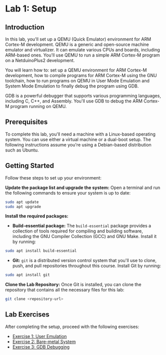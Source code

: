 # Lab 1: Setup

## Introduction

In this lab, you'll set up a QEMU (Quick Emulator) environment for ARM Cortex-M development. QEMU is
a generic and open-source machine emulator and virtualizer. It can emulate various CPUs and boards,
including ARM-based ones. You'll use QEMU to run a simple ARM Cortex-M program on a NetduinoPlus2
development.

You will learn how to: set up a QEMU environment for ARM Cortex-M development, how to compile
programs for ARM Cortex-M using the GNU toolchain, how to run programs on QEMU in User Mode
Emulation and System Mode Emulation to finally debug the program using GDB.

GDB is a powerful debugger that supports various programming languages, including C, C++, and
Assembly. You'll use GDB to debug the ARM Cortex-M program running on QEMU.

## Prerequisites

To complete this lab, you'll need a machine with a Linux-based operating system. You can use either
a virtual machine or a dual-boot setup. The following instructions assume you're using a
Debian-based distribution such as Ubuntu.

## Getting Started

Follow these steps to set up your environment:

**Update the package list and upgrade the system:**
    Open a terminal and run the following commands to ensure your system is up to date:
  ```bash
  sudo apt update
  sudo apt upgrade
  ```

**Install the required packages:**

  - **Build-essential package:**
  The `build-essential` package provides a collection of tools required for compiling and building
  software, including the GNU Compiler Collection (GCC) and GNU Make. Install it by running:

  ```bash
  sudo apt install build-essential
  ```

  - **Git:**
  `git` is a distributed version control system that you'll use to clone, push, and pull
  repositories throughout this course. Install Git by running:

  ```bash
  sudo apt install git
  ```

**Clone the Lab Repository:**
  Once Git is installed, you can clone the repository that contains all the necessary files for this
  lab:

  ```bash
  git clone <repository-url>
  ```

## Lab Exercises
  After completing the setup, proceed with the following exercises:
  - [Exercise 1: User Emulation](./Ex1_UserEmulation/README.md)
  - [Exercise 2: Bare-metal System](./Ex2_Baremetal/README.md)
  - [Exercise 3: GDB Debugging](./Ex3_GDB/README.md)


